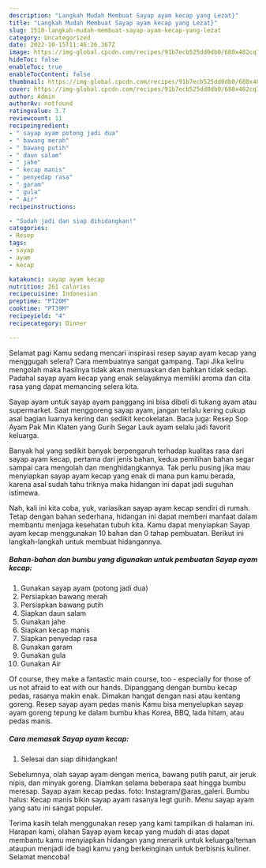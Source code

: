 ```yaml
---
description: "Langkah Mudah Membuat Sayap ayam kecap yang Lezat}"
title: "Langkah Mudah Membuat Sayap ayam kecap yang Lezat}"
slug: 1510-langkah-mudah-membuat-sayap-ayam-kecap-yang-lezat
category: Uncategorized
date: 2022-10-15T11:46:26.367Z
image: https://img-global.cpcdn.com/recipes/91b7ecb525dd0db0/680x482cq70/sayap-ayam-kecap-foto-resep-utama.jpg
hideToc: false
enableToc: true
enableTocContent: false
thumbnail: https://img-global.cpcdn.com/recipes/91b7ecb525dd0db0/680x482cq70/sayap-ayam-kecap-foto-resep-utama.jpg
cover: https://img-global.cpcdn.com/recipes/91b7ecb525dd0db0/680x482cq70/sayap-ayam-kecap-foto-resep-utama.jpg
author: Admin
authorAv: notfound
ratingvalue: 3.7
reviewcount: 11
recipeingredient:
- " sayap ayam potong jadi dua"
- " bawang merah"
- " bawang putih"
- " daun salam"
- " jahe"
- " kecap manis"
- " penyedap rasa"
- " garam"
- " gula"
- " Air"
recipeinstructions:

- "Sudah jadi dan siap dihidangkan!"
categories:
- Resep
tags:
- sayap
- ayam
- kecap

katakunci: sayap ayam kecap 
nutrition: 261 calories
recipecuisine: Indonesian
preptime: "PT20M"
cooktime: "PT39M"
recipeyield: "4"
recipecategory: Dinner

---
```



Selamat pagi Kamu sedang mencari inspirasi resep sayap ayam kecap yang menggugah selera? Cara membuatnya sangat gampang. Tapi Jika keliru mengolah maka hasilnya tidak akan memuaskan dan bahkan tidak sedap. Padahal sayap ayam kecap yang enak selayaknya memiliki aroma dan cita rasa yang dapat memancing selera kita.


Sayap ayam untuk sayap ayam panggang ini bisa dibeli di tukang ayam atau supermarket. Saat menggoreng sayap ayam, jangan terlalu kering cukup asal bagian luarnya kering dan sedikit kecokelatan. Baca juga: Resep Sop Ayam Pak Min Klaten yang Gurih Segar Lauk ayam selalu jadi favorit keluarga.

Banyak hal yang sedikit banyak berpengaruh terhadap kualitas rasa dari sayap ayam kecap, pertama dari jenis bahan, kedua pemilihan bahan segar sampai cara mengolah dan menghidangkannya. Tak perlu pusing jika mau menyiapkan sayap ayam kecap yang enak di mana pun kamu berada, karena asal sudah tahu triknya maka hidangan ini dapat jadi suguhan istimewa.


Nah, kali ini kita coba, yuk, variasikan sayap ayam kecap sendiri di rumah. Tetap dengan bahan sederhana, hidangan ini dapat memberi manfaat dalam membantu menjaga kesehatan tubuh kita. Kamu dapat menyiapkan Sayap ayam kecap menggunakan 10 bahan dan 0 tahap pembuatan. Berikut ini langkah-langkah untuk membuat hidangannya.

<!--inarticleads1-->

##### Bahan-bahan dan bumbu yang digunakan untuk pembuatan Sayap ayam kecap:

1. Gunakan  sayap ayam (potong jadi dua)
1. Persiapkan  bawang merah
1. Persiapkan  bawang putih
1. Siapkan  daun salam
1. Gunakan  jahe
1. Siapkan  kecap manis
1. Siapkan  penyedap rasa
1. Gunakan  garam
1. Gunakan  gula
1. Gunakan  Air


Of course, they make a fantastic main course, too - especially for those of us not afraid to eat with our hands. Dipanggang dengan bumbu kecap pedas, rasanya makin enak. Dimakan hangat dengan nasi atau kentang goreng. Resep sayap ayam pedas manis Kamu bisa menyelupkan sayap ayam goreng tepung ke dalam bumbu khas Korea, BBQ, lada hitam, atau pedas manis. 

<!--inarticleads2-->

##### Cara memasak Sayap ayam kecap:


1. Selesai dan siap dihidangkan!

Sebelumnya, olah sayap ayam dengan merica, bawang putih parut, air jeruk nipis, dan minyak goreng. Diamkan selama beberapa saat hingga bumbu meresap. Sayap ayam kecap pedas. foto: Instagram/@aras_galeri. Bumbu halus: Kecap manis bikin sayap ayam rasanya legt gurih. Menu sayap ayam yang satu ini sangat populer. 

Terima kasih telah menggunakan resep yang kami tampilkan di halaman ini. Harapan kami, olahan Sayap ayam kecap yang mudah di atas dapat membantu kamu menyiapkan hidangan yang menarik untuk keluarga/teman ataupun menjadi ide bagi kamu yang berkeinginan untuk berbisnis kuliner. Selamat mencoba!
